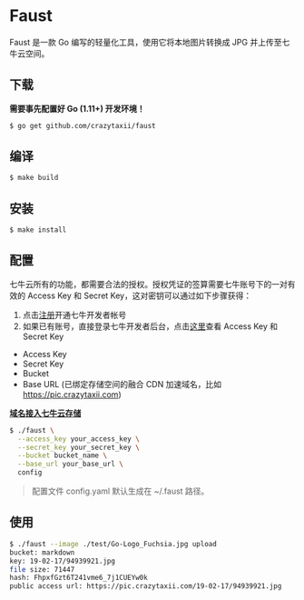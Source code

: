 # Faust

Faust 是一款 Go 编写的轻量化工具，使用它将本地图片转换成 JPG 并上传至七牛云空间。

## 下载

**需要事先配置好 Go (1.11+) 开发环境！**

```bash
$ go get github.com/crazytaxii/faust
```

## 编译

```bash
$ make build
```

## 安装

```bash
$ make install
```

## 配置

七牛云所有的功能，都需要合法的授权。授权凭证的签算需要七牛账号下的一对有效的 Access Key 和 Secret Key，这对密钥可以通过如下步骤获得：

1. 点击[注册](https://portal.qiniu.com/signup?ref=developer.qiniu.com)开通七牛开发者帐号
2. 如果已有账号，直接登录七牛开发者后台，点击[这里](https://portal.qiniu.com/user/key)查看 Access Key 和 Secret Key

- Access Key
- Secret Key
- Bucket
- Base URL (已绑定存储空间的融合 CDN 加速域名，比如 https://pic.crazytaxii.com)

**[域名接入七牛云存储](https://developer.qiniu.com/fusion/manual/4939/the-domain-name-to-access)**

```bash
$ ./faust \
  --access_key your_access_key \
  --secret_key your_secret_key \
  --bucket bucket_name \
  --base_url your_base_url \
  config
```

> 配置文件 config.yaml 默认生成在 ~/.faust 路径。

## 使用

```bash
$ ./faust --image ./test/Go-Logo_Fuchsia.jpg upload
bucket: markdown
key: 19-02-17/94939921.jpg
file size: 71447
hash: FhpxfGzt6T241vme6_7j1CUEYw0k
public access url: https://pic.crazytaxii.com/19-02-17/94939921.jpg
```
